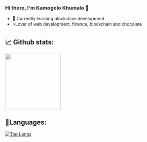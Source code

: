 ### Hi there, I'm Kamogelo Khumalo 👋

- 🌱 Currently learning blockchain development
- ⚡Lover of web development, finance, blockchain and chocolate

## 📈 Github stats:
<img height="180em" src="https://github-readme-stats.vercel.app/api?username=Kamo-Chip&show_icons=true&hide_border=true&hide=prs,issues,contribs&count_private=true&include_all_commits=true" />

## 📖Languages:
[![Top Langs](https://github-readme-stats.vercel.app/api/top-langs/?username=Kamo-Chip&langs_count=10&layout=compact)](https://github.com/anuraghazra/github-readme-stats)
